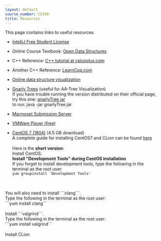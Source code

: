 ```yaml
---
layout: default
course_number: CS350
title: Resources
---
```


This page contains links to useful resources.

 - [IntelliJ Free Student License](https://www.jetbrains.com/student/)

 - Online Course Textbook: [Open Data Structures](http://opendatastructures.org)
 
 - C++ Reference: [C++ tutorial at cplusplus.com](http://www.cplusplus.com/doc/tutorial/)

 - Another C++ Reference: [LearnCpp.com](http://www.learncpp.com)
 
 - [Online data structure visualization](http://www.cs.usfca.edu/~galles/visualization/Algorithms.html)
 
 - [Gnarly Trees](https://people.ksp.sk/~kuko/gnarley-trees/) (useful for AA-Tree Visualization)
   <br>If you have trouble running the version distributed on their official page, 
   <br>try this one: [gnarlyTree.jar](./gnarlyTrees/gnarlyTree.jar)
   <br>to run: java -jar gnarlyTree.jar
   
 - [Marmoset Submission Server](https://cs.ycp.edu/marmoset/)
 
 - [VMWare Player (free)](https://my.vmware.com/web/vmware/free#desktop_end_user_computing/vmware_workstation_player/15_0)
 
 - [CentOS 7 (1804)](http://mirror.cs.pitt.edu/centos/7.5.1804/isos/x86_64/CentOS-7-x86_64-DVD-1804.iso) (4.5 GB download)
  <br>A complete guide for installing CentOS7 and CLion can be found [here](centOS7_install.html)
  <br><br>Here is the **short version**:
  <br>Install CentOS.
  <br>**Install "Development Tools" during CentOS installation**
  <br>If you forget to install development tools, type the following in the terminal as the root user:
  <br>```yum groupinstall 'Development Tools'```
  <br>
  <br> You will also need to install ```clang```. 
  <br> Type the following in the terminal as the root user:
  <br>```yum install clang```
  <br>
  <br> Install ```valgrind```.
  <br> Type the following in the terminal as the root user:
  <br>```yum install valgrind```
  <br>
  <br> Install CLion
 